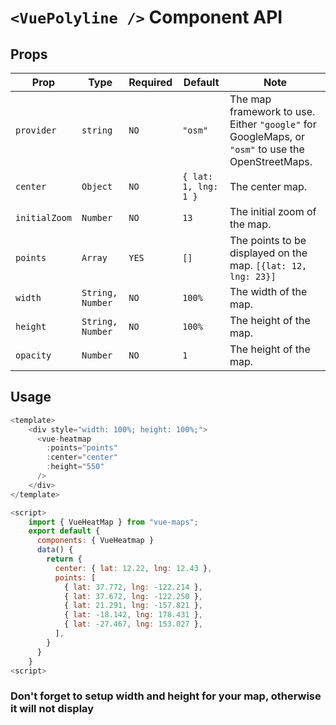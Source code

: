 # `<VuePolyline />` Component API

## Props

| Prop | Type | Required | Default | Note |
|---|---|---|---|---|
| `provider` | `string` | `NO` | `"osm"` | The map framework to use. <br>Either `"google"` for GoogleMaps, or `"osm"` to use the OpenStreetMaps.
| `center` | `Object`| `NO` | `{ lat: 1, lng: 1 }` | The center map.
| `initialZoom` | `Number`| `NO` | `13` | The initial zoom of the map.
| `points` | `Array`| `YES` | `[]` | The points to be displayed on the map. `[{lat: 12, lng: 23}]`
| `width` | `String, Number`| `NO` | `100%` | The width of the map.
| `height` | `String, Number`| `NO` | `100%` | The height of the map.
| `opacity` | `Number`| `NO` | `1` | The height of the map.

## Usage

```js
<template>
    <div style="width: 100%; height: 100%;">
      <vue-heatmap
        :points="points"
        :center="center"
        :height="550"
      />
    </div>
</template>

<script>
    import { VueHeatMap } from "vue-maps";
    export default {
      components: { VueHeatmap }
      data() {
        return {
          center: { lat: 12.22, lng: 12.43 },
          points: [
            { lat: 37.772, lng: -122.214 },
            { lat: 37.672, lng: -122.250 },
            { lat: 21.291, lng: -157.821 },
            { lat: -18.142, lng: 178.431 },
            { lat: -27.467, lng: 153.027 },
          ],
        }
      }
    }
<script>
```

### Don't forget to setup width and height for your map, otherwise it will not display
